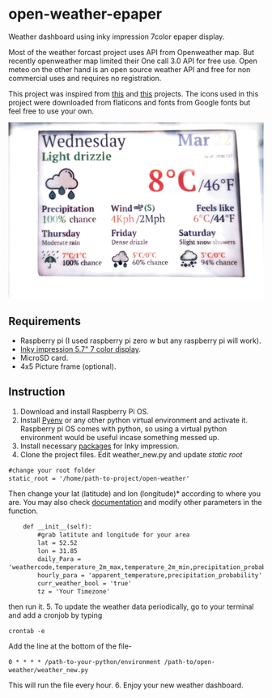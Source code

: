 # open-weather-epaper
Weather dashboard using inky impression 7color epaper display. 


 Most of the weather forcast project uses API from Openweather map. But recently openweather map limited their One call 3.0 API for free use. Open meteo on the other hand is an open source weather API and free for non commercial uses and requires no registration. 


This project was inspired from [this](https://github.com/kotamorishi/weather-impression) and [this](https://github.com/axwax/Open-Meteo-Inky-Pack) projects.  The icons used in this project were downloaded from flaticons and fonts from Google fonts but feel free to use your own.

![eink weather dashboard](/assets/epaper-inky-weather-dashboard.jpeg)


## Requirements
- Raspberry pi (I used raspberry pi zero w but any raspberry pi will work).
- [Inky impression 5.7" 7 color display](https://shop.pimoroni.com/en-us/products/inky-impression-5-7).
- MicroSD card.
- 4x5 Picture frame (optional).

## Instruction

1. Download and install Raspberry Pi OS.
2. Install [Pyenv](https://github.com/pyenv/pyenv) or any other python virtual environment and activate it. Raspberry pi OS comes with python, so using a virtual python environment would be useful incase something messed up.
3. Install necessary [packages](https://github.com/pimoroni/inky) for Inky impression.
4. Clone the project files. Edit weather_new.py and update *static root*
```
#change your root folder
static_root = '/home/path-to-project/open-weather'
```
Then change your lat (latitude) and lon (longitude)* according to where you are. You may also check [documentation](https://open-meteo.com/en/docs) and modify other parameters in the function.

```
    def __init__(self):
        #grab latitute and longitude for your area
        lat = 52.52
        lon = 31.85
        daily_Para = 'weathercode,temperature_2m_max,temperature_2m_min,precipitation_probability_max'
        hourly_para = 'apparent_temperature,precipitation_probability'
        curr_weather_bool = 'true'
        tz = 'Your Timezone'
```

then run it.
5. To update the weather data periodically, go to your terminal and add a cronjob by typing
```
crontab -e
```
Add the line at the bottom of the file- 
```
0 * * * * /path-to-your-python/environment /path-to/open-weather/weather_new.py
```
This will run the file every hour.
6. Enjoy your new weather dashboard.


